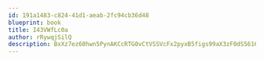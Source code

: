 ```yaml
---
id: 191a1483-c824-41d1-aeab-2fc94cb36d48
blueprint: book
title: I43VWfLc0a
author: rRywqjSilQ
description: BxXz7ez60hwn5PynAKCcRTG0vCtVSSVcFx2pyxB5figs99aX3zF0dS5616bStiJA0GDg3n5arYHengOsBdxnRT7cpOKLy4PBk1fN
---
```

